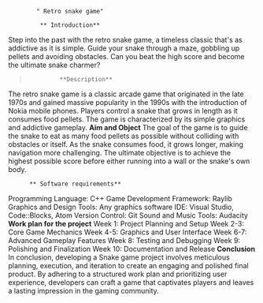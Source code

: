             " Retro snake game"

             ** Introduction**
 Step into the past with the retro snake game, a timeless classic that's 
as addictive as it is simple. Guide your snake through a maze, gobbling 
up pellets and avoiding obstacles. Can you beat the high score and 
become the ultimate snake charmer?

>              **Description**
 The retro snake game is a classic arcade game that originated in the 
late 1970s and gained massive popularity in the 1990s with the 
introduction of Nokia mobile phones. Players control a snake that 
grows in length as it consumes food pellets. The game is 
characterized by its simple graphics and addictive gameplay.
            **Aim and Object**
 The goal of the game is to guide the snake to eat as many food pellets as 
possible without colliding with obstacles or itself. As the snake consumes 
food, it grows longer, making navigation more challenging. The ultimate 
objective is to achieve the highest possible score before either running into a 
wall or the snake's own body.

          ** Software requirements**
 Programming Language: C++
 Game Development Framework: Raylib
 Graphics and Design Tools: Any graphics software
 IDE: Visual Studio, Code::Blocks, Atom
 Version Control: Git
 Sound and Music Tools: Audacity
            **Work plan for the project**
 Week 1: Project Planning and Setup
 Week 2-3: Core Game Mechanics
 Week 4-5: Graphics and User Interface
 Week 6-7: Advanced Gameplay Features
 Week 8: Testing and Debugging
 Week 9: Polishing and Finalization
 Week 10: Documentation and Release
              **Conclusion**
 In conclusion, developing a Snake game project involves 
meticulous planning, execution, and iteration to create an 
engaging and polished final product. By adhering to a 
structured work plan and prioritizing user experience, 
developers can craft a game that captivates players and 
leaves a lasting impression in the gaming community.

